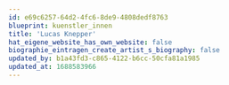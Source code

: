 ```yaml
---
id: e69c6257-64d2-4fc6-8de9-4808dedf8763
blueprint: kuenstler_innen
title: 'Lucas Knepper'
hat_eigene_website_has_own_website: false
biographie_eintragen_create_artist_s_biography: false
updated_by: b1a43fd3-c865-4122-b6cc-50cfa81a1985
updated_at: 1688583966
---
```

